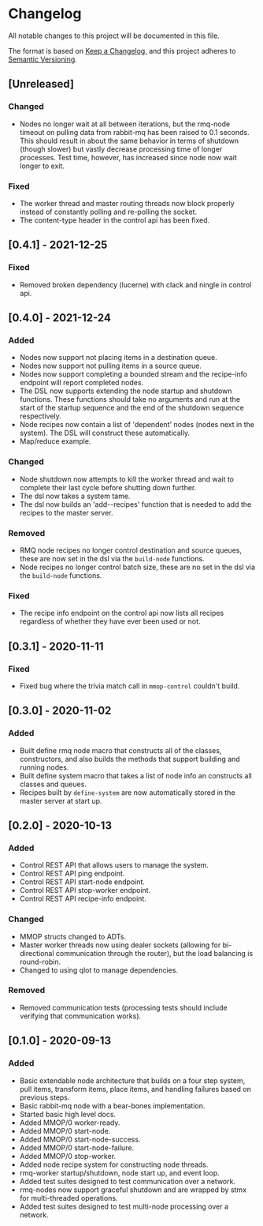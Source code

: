 # Changelog
All notable changes to this project will be documented in this file.

The format is based on [Keep a Changelog](https://keepachangelog.com/en/1.0.0/),
and this project adheres to [Semantic Versioning](https://semver.org/spec/v2.0.0.html).

## [Unreleased]
### Changed
- Nodes no longer wait at all between iterations, but the rmq-node timeout on
  pulling data from rabbit-mq has been raised to 0.1 seconds.
  This should result in about the same behavior in terms of shutdown (though
  slower) but vastly decrease processing time of longer processes.
  Test time, however, has increased since node now wait longer to exit.

### Fixed
- The worker thread and master routing threads now block properly instead of
  constantly polling and re-polling the socket.
- The content-type header in the control api has been fixed.

## [0.4.1] - 2021-12-25
### Fixed
- Removed broken dependency (lucerne) with clack and ningle in control api.

## [0.4.0] - 2021-12-24
### Added
- Nodes now support not placing items in a destination queue.
- Nodes now support not pulling items in a source queue.
- Nodes now support completing a bounded stream and the recipe-info endpoint will
  report completed nodes.
- The DSL now supports extending the node startup and shutdown functions.
  These functions should take no arguments and run at the start of the startup
  sequence and the end of the shutdown sequence respectively.
- Node recipes now contain a list of 'dependent' nodes (nodes next in the system).
  The DSL will construct these automatically.
- Map/reduce example.

### Changed
- Node shutdown now attempts to kill the worker thread and wait to complete their
  last cycle before shutting down further.
- The dsl now takes a system tame.
- The dsl now builds an 'add-<system-name>-recipes' function that is needed to add
  the recipes to the master server.

### Removed
- RMQ node recipes no longer control destination and source queues, these are
  now set in the dsl via the `build-node` functions.
- Node recipes no longer control batch size, these are no set in the dsl via the
  `build-node` functions.

### Fixed
- The recipe info endpoint on the control api now lists all recipes regardless of
  whether they have ever been used or not.

## [0.3.1] - 2020-11-11
### Fixed
- Fixed bug where the trivia match call in `mmop-control` couldn't build.

## [0.3.0] - 2020-11-02
### Added
- Built define rmq node macro that constructs all of the classes, constructors,
  and also builds the methods that support building and running nodes.
- Built define system macro that takes a list of node info an constructs all classes
  and queues.
- Recipes built by `define-system` are now automatically stored in the master server
  at start up.

## [0.2.0] - 2020-10-13
### Added
- Control REST API that allows users to manage the system.
- Control REST API ping endpoint.
- Control REST API start-node endpoint.
- Control REST API stop-worker endpoint.
- Control REST API recipe-info endpoint.

### Changed
- MMOP structs changed to ADTs.
- Master worker threads now using dealer sockets (allowing for bi-directional communication
  through the router), but the load balancing is round-robin.
- Changed to using qlot to manage dependencies.

### Removed
- Removed communication tests (processing tests should include verifying that communication works).

## [0.1.0] - 2020-09-13
### Added
- Basic extendable node architecture that builds on a four step system, pull items,
  transform items, place items, and handling failures based on previous steps.
- Basic rabbit-mq node with a bear-bones implementation.
- Started basic high level docs.
- Added MMOP/0 worker-ready.
- Added MMOP/0 start-node.
- Added MMOP/0 start-node-success.
- Added MMOP/0 start-node-failure.
- Added MMOP/0 stop-worker.
- Added node recipe system for constructing node threads.
- rmq-worker startup/shutdown, node start up, and event loop.
- Added test suites designed to test communication over a network.
- rmq-nodes now support graceful shutdown and are wrapped by stmx for multi-threaded operations.
- Added test suites designed to test multi-node processing over a network.
